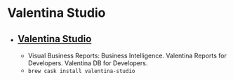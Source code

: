 # Valentina Studio
- [Valentina Studio](https://www.valentina-db.net/en/valentina-studio-overview)
  - 
  - Visual Business Reports: Business Intelligence. Valentina Reports for Developers. Valentina DB for Developers.
  - `brew cask install valentina-studio`
